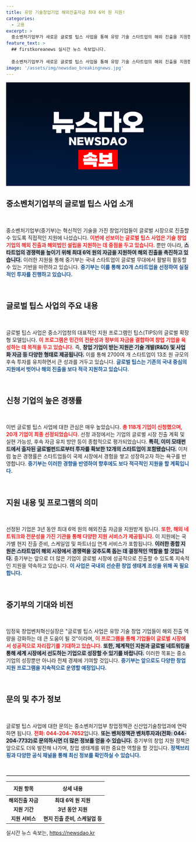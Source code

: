 ```yaml
---
title: 유망 기술창업기업 해외진출자금 최대 6억 원 지원!
categories:
  - 고용
excerpt: >
  중소벤처기업부가 새로운 글로벌 팁스 사업을 통해 유망 기술 스타트업의 해외 진출을 지원합니다! 최대 6억 원의 자금 지원과 전문 기관의 도움이 기대되는 이번 사업, 참여 기회를 놓치지 마세요!
feature_text: >
  ## firstkoreanews 실시간 뉴스 속보입니다.

  중소벤처기업부가 새로운 글로벌 팁스 사업을 통해 유망 기술 스타트업의 해외 진출을 지원합니다! 최대 6억 원의 자금 지원과 전문 기관의 도움이 기대되는 이번 사업, 참여 기회를 놓치지 마세요!
image: '/assets/img/newsdao_breakingnews.jpg'
---
```


<p><img src="/assets/img/newsdao_breakingnews.jpg" alt="firstkoreanews 속보" /></p>

<h2 data-ke-size="size26">중소벤처기업부의 글로벌 팁스 사업 소개</h2>

<p data-ke-size="size16">&nbsp;</p>

<p>중소벤처기업부(중기부)는 혁신적인 기술을 가진 창업기업들이 글로벌 시장으로 진출할 수 있도록 직접적인 지원에 나섰습니다. <b><span style="color: #ee2323;">이번에 선보이는 글로벌 팁스 사업은 기술 창업 기업의 해외 진출과 해외법인 설립을 지원하는 데 중점을 두고 있습니다.</span></b> 뿐만 아니라, <b><span style="background-color: #21538527;">스타트업의 경쟁력을 높이기 위해 최대 6억 원의 자금을 지원하여 해외 진출을 촉진하고 있습니다.</span></b> 이러한 지원을 통해 중기부는 국내 스타트업이 글로벌 무대에서 활발히 활동할 수 있는 기반을 마련하고 있습니다. <b><span style="color: #1a5490;">중기부는 이를 통해 20개 스타트업을 선정하여 실질적인 투자를 진행하고 있습니다.</span></b></p>

<p data-ke-size="size16">&nbsp;</p>

<h2 data-ke-size="size26">글로벌 팁스 사업의 주요 내용</h2>

<p data-ke-size="size16">&nbsp;</p>

<p>글로벌 팁스 사업은 중소기업청의 대표적인 지원 프로그램인 팁스(TIPS)의 글로벌 확장형 모델입니다. <b><span style="color: #ee2323;">이 프로그램은 민간의 전문성과 정부의 자금을 결합하여 창업 기업을 육성하는 데 목적을 두고 있습니다.</span></b> 즉, <b><span style="background-color: #21538527;">창업 기업이 받는 지원은 기술 개발(R&amp;D) 및 사업화 자금 등 다양한 형태로 제공됩니다.</span></b> 이를 통해 2700여 개 스타트업이 13조 원 규모의 후속 투자를 유치하면서 큰 성과를 거두고 있습니다. <b><span style="color: #1a5490;">글로벌 팁스는 기존의 국내 중심의 지원에서 벗어나 해외 진출을 보다 적극 지원하고 있습니다.</span></b></p>

<p data-ke-size="size16">&nbsp;</p>

<h2 data-ke-size="size26">신청 기업의 높은 경쟁률</h2>

<p data-ke-size="size16">&nbsp;</p>

<p>이번 글로벌 팁스 사업에 대한 관심은 매우 높았습니다. <b><span style="color: #ee2323;">총 118개 기업이 신청했으며, 20개 기업이 최종 선정되었습니다.</span></b> 선정 과정에서는 기업의 글로벌 시장 진출 계획 및 실현 가능성, 후속 자금 유치 방안 등이 종합적으로 평가되었습니다. <b><span style="background-color: #21538527;">특히, 이미 모태펀드에서 출자된 글로벌펀드로부터 투자를 확보한 12개의 스타트업이 포함됐습니다.</span></b> 이처럼 높은 경쟁률은 스타트업들이 국제 시장에서 경험을 쌓고 성장하고자 하는 욕구를 반영합니다. <b><span style="color: #1a5490;">중기부는 이러한 경향을 반영하여 향후에도 보다 적극적인 지원을 할 계획입니다.</span></b></p>

<p data-ke-size="size16">&nbsp;</p>

<h2 data-ke-size="size26">지원 내용 및 프로그램의 의미</h2>

<p data-ke-size="size16">&nbsp;</p>

<p>선정된 기업은 3년 동안 최대 6억 원의 해외진출 자금을 지원받게 됩니다. <b><span style="color: #ee2323;">또한, 해외 네트워크와 전문성을 가진 기관을 통해 다양한 지원 서비스가 제공됩니다.</span></b> 이 지원에는 국가별 현지 진출 준비, 스케일업 및 파트너십 연계 서비스가 포함됩니다. <b><span style="background-color: #21538527;">이러한 종합 지원은 스타트업이 해외 시장에서 경쟁력을 갖추도록 돕는 데 결정적인 역할을 할 것입니다.</span></b> 중기부는 앞으로 더 많은 기업이 글로벌 시장에 성공적으로 진출할 수 있도록 지속적인 지원을 약속하고 있습니다. <b><span style="color: #1a5490;">이 사업은 국내외 선순환 창업 생태계 조성을 위해 꼭 필요합니다.</span></b></p>

<p data-ke-size="size16">&nbsp;</p>

<h2 data-ke-size="size26">중기부의 기대와 비전</h2>

<p data-ke-size="size16">&nbsp;</p>

<p>임정욱 창업벤처혁신실장은 "글로벌 팁스 사업은 유망 기술 창업 기업들이 해외 진출 역량을 강화하는 데 큰 도움이 될 것"이라며, <b><span style="color: #ee2323;">이 프로그램을 통해 기업들이 글로벌 시장에서 성공적으로 자리잡기를 기대하고 있습니다.</span></b> <b><span style="background-color: #21538527;">또한, 체계적인 지원과 글로벌 네트워킹을 통해 세계 시장에서 선도하는 기업으로 성장할 수 있기를 바랍니다.</span></b> 이러한 목표는 중소기업의 성장뿐만 아니라 전체 경제에 기여할 것입니다. <b><span style="color: #1a5490;">중기부는 앞으로도 다양한 창업 지원 프로그램을 지속적으로 운영할 예정입니다.</span></b></p>

<p data-ke-size="size16">&nbsp;</p>

<h2 data-ke-size="size26">문의 및 추가 정보</h2>

<p data-ke-size="size16">&nbsp;</p>

<p>글로벌 팁스 사업에 대한 문의는 중소벤처기업부 창업정책관 신산업기술창업과에 연락하면 됩니다. <b><span style="color: #ee2323;">전화: 044-204-7652</span></b>입니다. <b><span style="background-color: #21538527;">또는 벤처정책관 벤처투자과(전화: 044-204-7732)로 문의하시면 더 많은 정보를 얻을 수 있습니다.</span></b> 중기부의 창업 지원 정책은 앞으로도 더욱 발전해 나가며, 창업 생태계를 위한 중요한 역할을 할 것입니다. <b><span style="color: #1a5490;">정책브리핑과 다양한 공식 채널을 통해 최신 정보를 확인하실 수 있습니다.</span></b></p>

<p data-ke-size="size16">&nbsp;</p>

<hr style="border: 1px solid #cccccc;">

<table style="width: 100%; border-collapse: collapse;">
  <thead>
    <tr>
      <th style="text-align: center; height: 30px;"><b>지원 항목</b></th>
      <th style="text-align: center; height: 30px;"><b>상세 내용</b></th>
    </tr>
  </thead>
  <tbody>
    <tr>
      <td style="text-align: center; height: 17px;"><b>해외진출 자금</b></td>
      <td style="text-align: center; height: 17px;"><b>최대 6억 원 지원</b></td>
    </tr>
    <tr>
      <td style="text-align: center; height: 17px;"><b>지원 기간</b></td>
      <td style="text-align: center; height: 17px;"><b>3년 동안 지원</b></td>
    </tr>
    <tr>
      <td style="text-align: center; height: 17px;"><b>지원 서비스</b></td>
      <td style="text-align: center; height: 17px;"><b>현지 진출 준비, 스케일업 등</b></td>
    </tr>
  </tbody>
</table>
실시간 뉴스 속보는, <a href="https://newsdao.kr" rel="dofollow">https://newsdao.kr</a>


